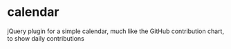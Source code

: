 calendar
========

jQuery plugin for a simple calendar, much like the GitHub contribution chart, to show daily contributions
